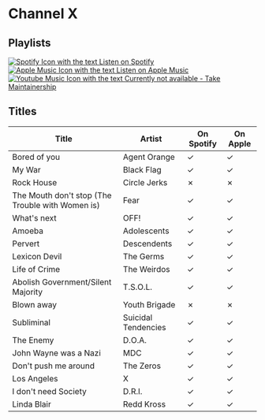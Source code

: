 # Channel X

## Playlists

[![Spotify Icon with the text Listen on Spotify](https://img.shields.io/badge/listen_on-spotify-1ed760?style=for-the-badge&logo=spotify&logoColor=1ed760 "Listen on Spotify")](https://open.spotify.com/playlist/6G27UIfTZjfN9sNpln03op)  
[![Apple Music Icon with the text Listen on Apple Music](https://img.shields.io/badge/listen_on-apple_music-fa243c?style=for-the-badge&logo=applemusic&logoColor=fa243c "Listen on Apple Music")](https://itunes.apple.com/de/playlist/pl.82958bdc763d4a7898a74b5cfc14afbe)  
[![Youtube Music Icon with the text Currently not available - Take Maintainership](https://img.shields.io/badge/Youtube_Music_--_Currently_not_available-Take_Maintainership-inactive?style=for-the-badge&logo=youtubemusic&logoColor=fffff&labelColor=222222 "Youtube Music - Currently not available - Take Maintainership")](https://github.com/MarauderXtreme/video-game-radiostation-playlists/fork)

## Titles

| Title                                            | Artist              | On Spotify | On Apple |
| ------------------------------------------------ | ------------------- | ---------- | -------- |
| Bored of you                                     | Agent Orange        | ✓          | ✓        |
| My War                                           | Black Flag          | ✓          | ✓        |
| Rock House                                       | Circle Jerks        | ✗          | ✗        |
| The Mouth don't stop (The Trouble with Women is) | Fear                | ✓          | ✓        |
| What's next                                      | OFF!                | ✓          | ✓        |
| Amoeba                                           | Adolescents         | ✓          | ✓        |
| Pervert                                          | Descendents         | ✓          | ✓        |
| Lexicon Devil                                    | The Germs           | ✓          | ✓        |
| Life of Crime                                    | The Weirdos         | ✓          | ✓        |
| Abolish Government/Silent Majority               | T.S.O.L.            | ✓          | ✓        |
| Blown away                                       | Youth Brigade       | ✗          | ✗        |
| Subliminal                                       | Suicidal Tendencies | ✓          | ✓        |
| The Enemy                                        | D.O.A.              | ✓          | ✓        |
| John Wayne was a Nazi                            | MDC                 | ✓          | ✓        |
| Don't push me around                             | The Zeros           | ✓          | ✓        |
| Los Angeles                                      | X                   | ✓          | ✓        |
| I don't need Society                             | D.R.I.              | ✓          | ✓        |
| Linda Blair                                      | Redd Kross          | ✓          | ✓        |
